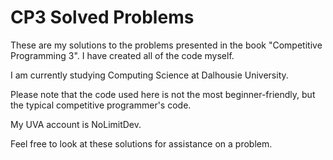 CP3 Solved Problems
=============

These are my solutions to the problems presented in the book "Competitive Programming 3". I have created all of the code myself.

I am currently studying Computing Science at Dalhousie University.

Please note that the code used here is not the most beginner-friendly, but the typical competitive programmer's code.

My UVA account is NoLimitDev.

Feel free to look at these solutions for assistance on a problem.
